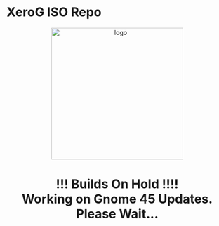 # XeroG ISO Repo

<p align="center">
    <img width="300" src="https://i.imgur.com/QWqMIsr.png" alt="logo">
</p>

<h1 align="center">!!! Builds On Hold !!!!<br />
                       Working on Gnome 45 Updates. Please Wait...</h1>
